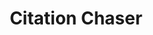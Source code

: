 ---
authors: Neal Haddaway
citation: 'Haddaway, N. R., Grainger, M. J., Gray, C. T. 2021. citationchaser: An
  R package and Shiny app for forward and backward citations chasing in academic searching.'
description: 'In systematic reviews, we often want to obtain lists of references from
  across studies: forward citation chasing looks for all records citing one or more
  articles of known relevance; backward ciation chasing looks for all records referenced
  in one or more articles. This package contains functions to automate the process
  of forward and backward citation chasing by making use of the Lens.org API. An input
  article list can be used to return a list of all referenced records, and/or all
  citing records in the Lens.org database (consisting of PubMed, PubMed Central, CrossRef,
  Microsoft Academic Graph and CORE; ''https://www.lens.org'').'
location: https://github.com/nealhaddaway/citationchaser
shortname: citation_chaser
tags:
- citations
- ' reviews'
- ' lens'
terms_of_use: MIT License
title: Citation Chaser
uuid: db1c19b5-a1b3-4a49-9fce-583c0b522d9f
---